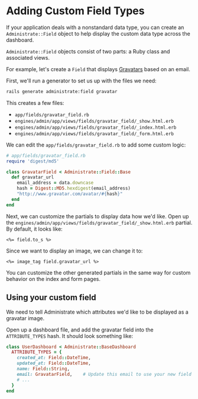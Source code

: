 # Adding Custom Field Types

If your application deals with a nonstandard data type,
you can create an `Administrate::Field` object to help display
the custom data type across the dashboard.

`Administrate::Field` objects consist of two parts:
a Ruby class and associated views.

For example, let's create a `Field` that displays [Gravatars] based on an email.

[Gravatars]: https://gravatar.com/

First, we'll run a generator to set us up with the files we need:

```bash
rails generate administrate:field gravatar
```

This creates a few files:

- `app/fields/gravatar_field.rb`
- `engines/admin/app/views/fields/gravatar_field/_show.html.erb`
- `engines/admin/app/views/fields/gravatar_field/_index.html.erb`
- `engines/admin/app/views/fields/gravatar_field/_form.html.erb`

We can edit the `app/fields/gravatar_field.rb` to add some custom logic:

```ruby
# app/fields/gravatar_field.rb
require 'digest/md5'

class GravatarField < Administrate::Field::Base
  def gravatar_url
    email_address = data.downcase
    hash = Digest::MD5.hexdigest(email_address)
    "http://www.gravatar.com/avatar/#{hash}"
  end
end
```

Next, we can customize the partials to display data how we'd like.
Open up the `engines/admin/app/views/fields/gravatar_field/_show.html.erb` partial.
By default, it looks like:

```eruby
<%= field.to_s %>
```

Since we want to display an image, we can change it to:

```eruby
<%= image_tag field.gravatar_url %>
```

You can customize the other generated partials in the same way
for custom behavior on the index and form pages.

## Using your custom field

We need to tell Administrate which attributes we'd like to be displayed as a
gravatar image.

Open up a dashboard file, and add the gravatar field into the `ATTRIBUTE_TYPES`
hash. It should look something like:

```ruby
class UserDashboard < Administrate::BaseDashboard
  ATTRIBUTE_TYPES = {
    created_at: Field::DateTime,
    updated_at: Field::DateTime,
    name: Field::String,
    email: GravatarField,    # Update this email to use your new field class
    # ...
  }
end
```

[Customizing Attribute Partials]: /customizing_attribute_partials
